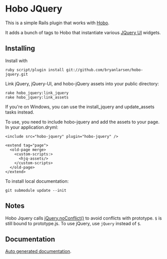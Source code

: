 # Hobo JQuery

This is a simple Rails plugin that works with
[Hobo](http://hobocentral.net).

It adds a bunch of tags to Hobo that instantiate various [JQuery
UI](http://jqueryui.com) widgets.

## Installing

Install with

    ruby script/plugin install git://github.com/bryanlarsen/hobo-jquery.git

Link jQuery, jQuery-UI, and hobo-jQuery assets into your public directory:

    rake hobo_jquery:link_jquery
    rake hobo_jquery:link_assets

If you're on Windows, you can use the install\_jquery and update\_assets tasks instead.

To use, you need to include hobo-jquery and add the assets to your page.  In your application.dryml:

    <include src="hobo-jquery" plugin="hobo-jquery" />

    <extend tag="page">
      <old-page merge>
        <custom-scripts:>
          <hjq-assets/>
        </custom-scripts>
      </old-page>
    </extend>

To install local documentation:

    git submodule update --init

## Notes

Hobo Jquery calls
[jQuery.noConflict()](http://docs.jquery.com/Core/jQuery.noConflict) 
to avoid conflicts with prototype.  `$` is still bound to
prototype.js.  To use jQuery, use `jQuery` instead of `$`.

## Documentation

[Auto generated documentation](http://bryanlarsen.github.com/hobo-jquery/documentation.html).
